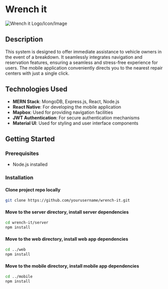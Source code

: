# Wrench it

![Wrench it Logo/Icon/Image](link_to_your_image)

## Description

This system is designed to offer immediate assistance to vehicle owners in the event of a breakdown. It seamlessly integrates navigation and reservation features, ensuring a seamless and stress-free experience for users. The mobile application conveniently directs you to the nearest repair centers with just a single click.

## Technologies Used

- **MERN Stack**: MongoDB, Express.js, React, Node.js
- **React Native**: For developing the mobile application
- **Mapbox**: Used for providing navigation facilities
- **JWT Authentication**: For secure authentication mechanisms
- **Material UI**: Used for styling and user interface components

## Getting Started

### Prerequisites

- Node.js installed

### Installation

#### Clone project repo locally

```bash
git clone https://github.com/yourusername/wrench-it.git
```

#### Move to the server directory, install server dependencies

```bash
cd wrench-it/server
npm install
```

#### Move to the web directory, install web app dependencies

```bash
cd ../web
npm install
```

#### Move to the mobile directory, install mobile app dependencies

```bash
cd ../mobile
npm install
```
